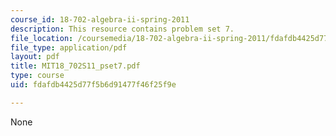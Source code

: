 ```yaml
---
course_id: 18-702-algebra-ii-spring-2011
description: This resource contains problem set 7.
file_location: /coursemedia/18-702-algebra-ii-spring-2011/fdafdb4425d77f5b6d91477f46f25f9e_MIT18_702S11_pset7.pdf
file_type: application/pdf
layout: pdf
title: MIT18_702S11_pset7.pdf
type: course
uid: fdafdb4425d77f5b6d91477f46f25f9e

---
```

None